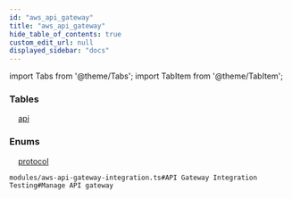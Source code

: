 ```yaml
---
id: "aws_api_gateway"
title: "aws_api_gateway"
hide_table_of_contents: true
custom_edit_url: null
displayed_sidebar: "docs"
---
```


import Tabs from '@theme/Tabs';
import TabItem from '@theme/TabItem';

<Tabs>
  <TabItem value="Components" label="Components" default>

### Tables

    [api](../../aws/tables/aws_api_gateway_entity_api.Api)

### Enums
    [protocol](../../aws/enums/aws_api_gateway_entity_api.Protocol)

</TabItem>
  <TabItem value="Code examples" label="Code examples">

```testdoc
modules/aws-api-gateway-integration.ts#API Gateway Integration Testing#Manage API gateway
```

</TabItem>
</Tabs>
